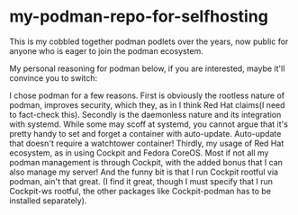 # my-podman-repo-for-selfhosting

This is my cobbled together podman podlets over the years, now public for anyone who is eager to join the podman ecosystem.


My personal reasoning for podman below, if you are interested, maybe it'll convince you to switch:

I chose podman for a few reasons. First is obviously the rootless nature of podman, improves security, which they, as in I think Red Hat claims(I need to fact-check this).
Secondly is the daemonless nature and its integration with systemd. While some may scoff at systemd, you cannot argue that it's pretty handy to set and forget a container with auto-update. Auto-update that doesn't require a watchtower container! Thirdly, my usage of Red Hat ecosystem, as in using Cockpit and Fedora CoreOS. Most if not all my podman management is through Cockpit, with the added bonus that I can also manage my server! And the funny bit is that I run Cockpit rootful via podman, ain't that great. (I find it great, though I must specify that I run Cockpit-ws rootful, the other packages like Cockpit-podman has to be installed separately).
